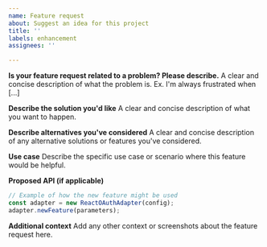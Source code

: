 ```yaml
---
name: Feature request
about: Suggest an idea for this project
title: ''
labels: enhancement
assignees: ''

---
```


**Is your feature request related to a problem? Please describe.**
A clear and concise description of what the problem is. Ex. I'm always frustrated when [...]

**Describe the solution you'd like**
A clear and concise description of what you want to happen.

**Describe alternatives you've considered**
A clear and concise description of any alternative solutions or features you've considered.

**Use case**
Describe the specific use case or scenario where this feature would be helpful.

**Proposed API (if applicable)**
```typescript
// Example of how the new feature might be used
const adapter = new ReactOAuthAdapter(config);
adapter.newFeature(parameters);
```

**Additional context**
Add any other context or screenshots about the feature request here.

